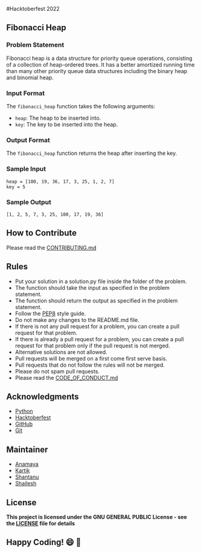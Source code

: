 #Hacktoberfest 2022

## Fibonacci Heap

### Problem Statement

Fibonacci heap is a data structure for priority queue operations, consisting of a collection of heap-ordered trees. It has a better amortized running time than many other priority queue data structures including the binary heap and binomial heap.

### Input Format

The `fibonacci_heap` function takes the following arguments:

- `heap`: The heap to be inserted into.
- `key`: The key to be inserted into the heap.

### Output Format

The `fibonacci_heap` function returns the heap after inserting the key.

### Sample Input

```
heap = [100, 19, 36, 17, 3, 25, 1, 2, 7]
key = 5
```

### Sample Output

```
[1, 2, 5, 7, 3, 25, 100, 17, 19, 36]
```

## How to Contribute
Please read the [CONTRIBUTING.md](../../CONTRIBUTING.md)

## Rules
- Put your solution in a solution.py file inside the folder of the problem.
- The function should take the input as specified in the problem statement.
- The function should return the output as specified in the problem statement.
- Follow the [PEP8](https://www.python.org/dev/peps/pep-0008/) style guide.
- Do not make any changes to the README.md file.
- If there is not any pull request for a problem, you can create a pull request for that problem.
- If there is already a pull request for a problem, you can create a pull request for that problem only if the pull request is not merged.
- Alternative solutions are not allowed.
- Pull requests will be merged on a first come first serve basis.
- Pull requests that do not follow the rules will not be merged.
- Please do not spam pull requests.
- Please read the [CODE_OF_CONDUCT.md](../../CODE_OF_CONDUCT.md)

## Acknowledgments
- [Python](https://www.python.org/)
- [Hacktoberfest](https://hacktoberfest.digitalocean.com/)
- [GitHub](https://github.com)
- [Git](https://git-scm.com/)

## Maintainer
- [Anamaya](https://www.linkedin.com/in/anamaya1729/)
- [Kartik](https://github.com/kartik007007)
- [Shantanu](https://github.com/neutralWire)
- [Shailesh](https://github.com/ShaileshKumar007)

## License
**This project is licensed under the GNU GENERAL PUBLIC License - see the [LICENSE](../../LICENSE) file for details**

## Happy Coding! :smile: :tada: